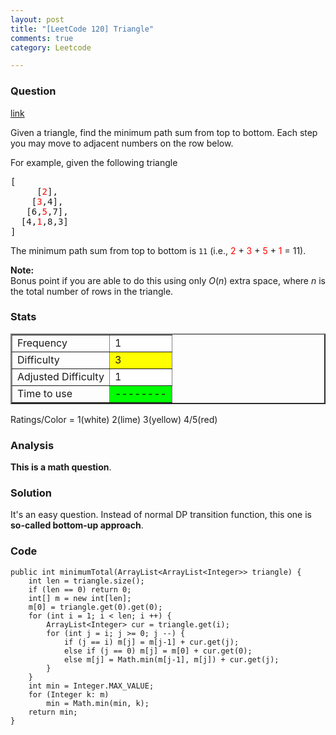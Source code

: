 ```yaml
---
layout: post
title: "[LeetCode 120] Triangle"
comments: true
category: Leetcode

---
```



### Question 
[link](https://oj.leetcode.com/problems/triangle/)

<div class="question-content">
            <p></p><p>Given a triangle, find the minimum path sum from top to bottom. Each step you may move to adjacent numbers on the row below.</p>

<p>
For example, given the following triangle<br>
</p><pre>[
     [<font color="red">2</font>],
    [<font color="red">3</font>,4],
   [6,<font color="red">5</font>,7],
  [4,<font color="red">1</font>,8,3]
]
</pre>
<p></p>
<p>
The minimum path sum from top to bottom is <code>11</code> (i.e., <font color="red">2</font> + <font color="red">3</font> + <font color="red">5</font> + <font color="red">1</font> = 11).
</p>

<p>
<b>Note:</b><br>
Bonus point if you are able to do this using only <i>O</i>(<i>n</i>) extra space, where <i>n</i> is the total number of rows in the triangle.
</p><p></p>
          </div>

### Stats
<table border="2">
	<tr>
		<td>Frequency</td>
		<td bgcolor="white">1</td>
	</tr>
	<tr>
		<td>Difficulty</td>
		<td bgcolor="yellow">3</td>
	</tr>
	<tr>
		<td>Adjusted Difficulty</td>
		<td bgcolor="white">1</td>
	</tr>
	<tr>
		<td>Time to use</td>
		<td bgcolor="lime">--------</td>
	</tr>
</table>

Ratings/Color = 1(white) 2(lime) 3(yellow) 4/5(red)

### Analysis

__This is a math question__.

### Solution

It's an easy question. Instead of normal DP transition function, this one is __so-called bottom-up approach__. 

### Code

    public int minimumTotal(ArrayList<ArrayList<Integer>> triangle) {
        int len = triangle.size();
        if (len == 0) return 0;
        int[] m = new int[len];
        m[0] = triangle.get(0).get(0);
        for (int i = 1; i < len; i ++) {
            ArrayList<Integer> cur = triangle.get(i);
            for (int j = i; j >= 0; j --) {
                if (j == i) m[j] = m[j-1] + cur.get(j);
                else if (j == 0) m[j] = m[0] + cur.get(0);
                else m[j] = Math.min(m[j-1], m[j]) + cur.get(j);
            }
        }
        int min = Integer.MAX_VALUE;
        for (Integer k: m)
            min = Math.min(min, k);
        return min;
    }
